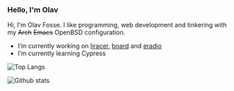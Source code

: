 ### Hello, I'm Olav

Hi, I'm Olav Fosse. I like programming, web development and tinkering with my ~~Arch~~ ~~Emacs~~ OpenBSD configuration.

- I’m currently working on [liracer](https://github.com/olav35/liracer), [board](https://github.com/olav35/board) and [eradio](https://github.com/olav35/eradio)
- I’m currently learning Cypress

![Top Langs](https://github-readme-stats.vercel.app/api/top-langs/?username=olav35)

![Github stats](https://github-readme-stats.vercel.app/api?username=olav35&show_icons=true&count_private=true)
